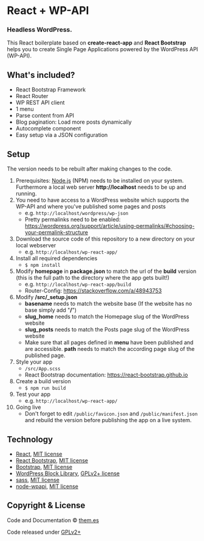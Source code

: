 # React + WP-API
### Headless WordPress.

This React boilerplate based on **create-react-app** and **React Bootstrap** helps you to create Single Page Applications powered by the WordPress API (WP-API).


## What's included?

* React Bootstrap Framework
* React Router
* WP REST API client
* 1 menu
* Parse content from API
* Blog pagination: Load more posts dynamically
* Autocomplete component
* Easy setup via a JSON configuration


## Setup

The version needs to be rebuilt after making changes to the code.

1. Prerequisites: [Node.js](https://nodejs.org) (NPM) needs to be installed on your system. Furthermore a local web server **http://localhost** needs to be up and running.
2. You need to have access to a WordPress website which supports the WP-API and where you've published some pages and posts
    * e.g. `http://localhost/wordpress/wp-json`
    * Pretty permalinks need to be enabled: https://wordpress.org/support/article/using-permalinks/#choosing-your-permalink-structure
3. Download the source code of this repository to a new directory on your local webserver
    * e.g. `http://localhost/wp-react-app/`
4. Install all required dependencies
    * `$ npm install`
5. Modify **homepage** in **package.json** to match the url of the **build** version (this is the full path to the directory where the app gets built!)
    * e.g. `http://localhost/wp-react-app/build`
    * Router-Config: https://stackoverflow.com/a/48943753
6. Modify **/src/_setup.json**
    * **basename** needs to match the website base (If the website has no base simply add "**/**")
    * **slug_home** needs to match the Homepage slug of the WordPress website
    * **slug_posts** needs to match the Posts page slug of the WordPress website
    * Make sure that all pages defined in **menu** have been published and are accessible. **path** needs to match the according page slug of the published page.
7. Style your app
    * `/src/App.scss`
    * React Bootstrap documentation: https://react-bootstrap.github.io
8. Create a build version
    * `$ npm run build`
9. Test your app
    * e.g. `http://localhost/wp-react-app/`
10. Going live
    * Don't forget to edit `/public/favicon.json` and `/public/manifest.json` and rebuild the version before publishing the app on a live system.


## Technology

* [React](https://github.com/facebook/react), [MIT license](https://github.com/facebook/react/blob/master/LICENSE)
* [React Bootstrap](https://github.com/react-bootstrap/react-bootstrap), [MIT license](https://github.com/react-bootstrap/react-bootstrap/blob/master/LICENSE)
* [Bootstrap](https://github.com/twbs/bootstrap), [MIT license](https://github.com/twbs/bootstrap/blob/main/LICENSE)
* [WordPress Block Library](https://github.com/WordPress/gutenberg/tree/master/packages/block-library), [GPLv2+ license](https://github.com/WordPress/gutenberg/blob/master/LICENSE.md)
* [sass](https://github.com/sass/sass), [MIT license](https://github.com/sass/dart-sass/blob/main/LICENSE)
* [node-wpapi](https://github.com/wp-api/node-wpapi), [MIT license](https://github.com/WP-API/node-wpapi/blob/master/LICENSE)


## Copyright & License

Code and Documentation &copy; [them.es](https://them.es)

Code released under [GPLv2+](https://www.gnu.org/licenses/gpl-2.0.html)